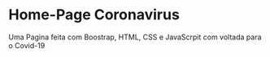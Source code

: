 # Home-Page Coronavirus
 Uma Pagina feita com Boostrap, HTML, CSS e JavaScrpit com voltada para o Covid-19
